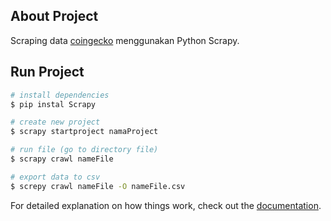 ## About Project

Scraping data [coingecko](https://www.coingecko.com/id) menggunakan Python Scrapy.

## Run Project
```bash
# install dependencies
$ pip instal Scrapy

# create new project
$ scrapy startproject namaProject

# run file (go to directory file)
$ scrapy crawl nameFile

# export data to csv
$ screpy crawl nameFile -O nameFile.csv
```

For detailed explanation on how things work, check out the [documentation](https://docs.scrapy.org/).